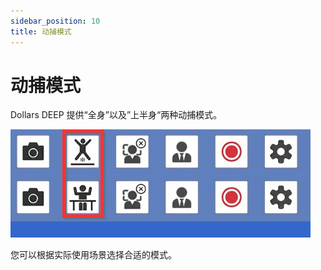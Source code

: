 ```yaml
---
sidebar_position: 10
title: 动捕模式
---
```


# 动捕模式

Dollars DEEP 提供“全身”以及”上半身“两种动捕模式。

![](../img/2023-10-20_20_07_13.png)

您可以根据实际使用场景选择合适的模式。
